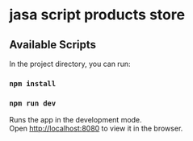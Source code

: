 # jasa script products store

## Available Scripts

In the project directory, you can run:

### `npm install`

### `npm run dev`

Runs the app in the development mode.<br />
Open [http://localhost:8080](http://localhost:8080) to view it in the browser.